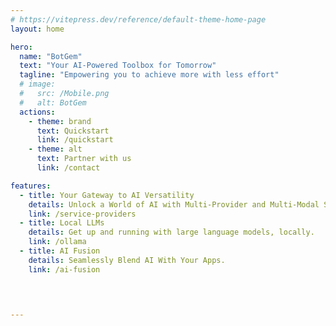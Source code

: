 ```yaml
---
# https://vitepress.dev/reference/default-theme-home-page
layout: home

hero:
  name: "BotGem"
  text: "Your AI-Powered Toolbox for Tomorrow"
  tagline: "Empowering you to achieve more with less effort"
  # image:
  #   src: /Mobile.png
  #   alt: BotGem
  actions:
    - theme: brand
      text: Quickstart
      link: /quickstart
    - theme: alt
      text: Partner with us
      link: /contact

features:
  - title: Your Gateway to AI Versatility
    details: Unlock a World of AI with Multi-Provider and Multi-Modal Support
    link: /service-providers
  - title: Local LLMs
    details: Get up and running with large language models, locally.
    link: /ollama
  - title: AI Fusion
    details: Seamlessly Blend AI With Your Apps.
    link: /ai-fusion


    

---
```



